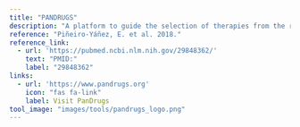 ```yaml
---
title: "PANDRUGS"
description: "A platform to guide the selection of therapies from the results of genome-wide studies in cancer disease."
reference: "Piñeiro-Yáñez, E. et al. 2018."
reference_link:
  - url: 'https://pubmed.ncbi.nlm.nih.gov/29848362/'
    text: "PMID:"
    label: "29848362"
links:
  - url: 'https://www.pandrugs.org'
    icon: "fas fa-link"
    label: Visit PanDrugs
tool_image: "images/tools/pandrugs_logo.png"
---
```

